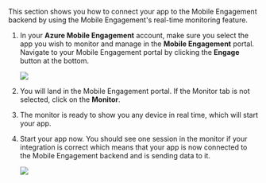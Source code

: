 This section shows you how to connect your app to the Mobile Engagement backend by using the Mobile Engagement's real-time monitoring feature. 

1. In your **Azure Mobile Engagement** account, make sure you select the app you wish to monitor and manage in the **Mobile Engagement** portal. Navigate to your Mobile Engagement portal by clicking the **Engage** button at the bottom. 
   
     ![](./media/mobile-engagement-connect-app-with-monitor/engage-button.png)
2. You will land in the Mobile Engagement portal. If the Monitor tab is not selected, click on the **Monitor**.
3. The monitor is ready to show you any device in real time, which will start your app.
4. Start your app now. You should see one session in the monitor if your integration is correct which means that your app is now connected to the Mobile Engagement backend and is sending data to it.  
   
     ![](./media/mobile-engagement-connect-app-with-monitor/monitor.png)

